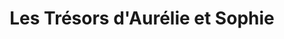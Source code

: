 ---
title: "Les Trésors d'Aurélie et Sophie"
url: /issoire/les-tresors-daurelie-et-sophie/
shop: Feinkost
---